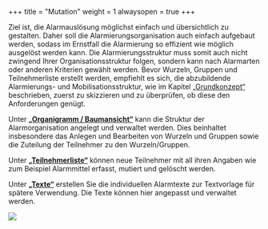 +++
title = "Mutation"
weight = 1
alwaysopen = true
+++

Ziel ist, die Alarmauslösung möglichst einfach und übersichtlich zu
gestalten. Daher soll die Alarmierungsorganisation auch einfach
aufgebaut werden, sodass im Ernstfall die Alarmierung so effizient wie
möglich ausgelöst werden kann. Die Alarmierungsstruktur muss somit auch
nicht zwingend Ihrer Organisationsstruktur folgen, sondern kann nach
Alarmarten oder anderen Kriterien gewählt werden. 
Bevor Wurzeln, Gruppen und Teilnehmerliste erstellt werden, empfiehlt es sich,
die abzubildende Alarmierungs- und Mobilisationsstruktur, wie im Kapitel [„Grundkonzept“](/de/einfuehrung/grundkonzepte/) beschrieben,
zuerst zu skizzieren und zu überprüfen, ob diese den Anforderungen genügt. 

Unter [**„Organigramm / Baumansicht“**](/de/mutieren/mutation/organigramm/) kann die
Struktur der Alarmorganisation angelegt und verwaltet werden. Dies
beinhaltet insbesondere das Anlegen und Bearbeiten von Wurzeln und
Gruppen sowie die Zuteilung der Teilnehmer zu den Wurzeln/Gruppen.    

 Unter [**„Teilnehmerliste“**](/de/mutieren/mutation/teilnehmerliste/) können neue Teilnehmer mit all ihren Angaben wie
zum Beispiel Alarmmittel erfasst, mutiert und gelöscht werden.   

 Unter [**„Texte“**](/de/mutieren/mutation/texte/) erstellen Sie die individuellen
Alarmtexte zur Textvorlage für spätere Verwendung. Die Texte können hier
angepasst und verwaltet werden.
 

![](/img/mutieren_mutation.png?classes=shadow)




